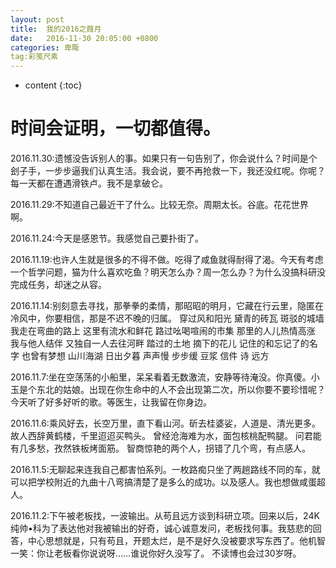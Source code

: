 ```yaml
---
layout: post
title:  我的2016之葭月
date:   2016-11-30 20:05:00 +0800
categories: 卑陬
tag:彩笺尺素
---
```


* content
{:toc}


时间会证明，一切都值得。
====================================

2016.11.30:遗憾没告诉别人的事。如果只有一句告别了，你会说什么？时间是个刽子手，一步步逼我们认真生活。我会说，要不再抢救一下，我还没红呢。你呢？
每一天都在遭遇滑铁卢。我不是拿破仑。

2016.11.29:不知道自己最近干了什么。比较无奈。周期太长。谷底。花花世界啊。

2016.11.24:今天是感恩节。我感觉自己要扑街了。

2016.11.19:也许人生就是很多的不得不做。吃得了咸鱼就得耐得了渴。今天有考虑一个哲学问题，猫为什么喜欢吃鱼？明天怎么办？周一怎么办？为什么没搞科研没完成任务，却迷之从容。

2016.11.14:别刻意去寻找，那拳拳的柔情，那昭昭的明月，它藏在行云里，隐匿在冷风中，你要相信，那是不迟不晚的归属。
穿过风和阳光
黛青的砖瓦
斑驳的城墙
我走在弯曲的路上
这里有流水和鲜花
路过吆喝喧闹的市集
那里的人儿热情高涨
我与他人结伴
又独自一人去往河畔
踏过的土地
摘下的花儿
记住的和忘记了的名字
也曾有梦想
山川海湖
日出夕暮
声声慢
步步缓
豆浆
信件
诗
远方

2016.11.7:坐在空荡荡的小船里，呆呆看着无数激流，安静等待淹没。你真傻。小玉是个东北的姑娘。出现在你生命中的人不会出现第二次，所以你要不要珍惜呢？今天听了好多好听的歌。等医生，让我留在你身边。

2016.11.6:乘风好去，长空万里，直下看山河。斫去桂婆娑，人道是、清光更多。
故人西辞黄鹤楼，千里迢迢买鸭头。
曾经沧海难为水，面包核桃配鸭腿。
问君能有几多愁，孜然铁板烤面筋。
智商惊艳的两个人，拐错了几个弯，有点感人。

2016.11.5:无聊起来连我自己都害怕系列。一枚路痴只坐了两趟路线不同的车，就可以把学校附近的九曲十八弯搞清楚了是多么的成功。以及感人。我也想做咸蛋超人。

2016.11.2:下午被老板找，一波输出。从苟且远方谈到科研立项。回来以后，24K纯帅•科为了表达他对我被输出的好奇，诚心诚意发问，老板找何事。我慈悲的回答，中心思想就是，只有苟且，开题太烂，是不是好久没被要求写东西了。他机智一笑：你让老板看你说说呀……谁说你好久没写了。
不读博也会过30岁呀。